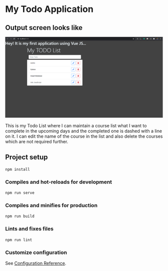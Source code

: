 # My Todo Application

## Output screen looks like

![](Capture.PNG)

This is my Todo List where I can maintain a course list what I want to complete in the upcoming days and the completed one is dashed with a line on it. I can edit the name of the course in the list and also delete the courses which are not required further.

## Project setup
```
npm install
```

### Compiles and hot-reloads for development
```
npm run serve
```

### Compiles and minifies for production
```
npm run build
```

### Lints and fixes files
```
npm run lint
```

### Customize configuration
See [Configuration Reference](https://cli.vuejs.org/config/).
